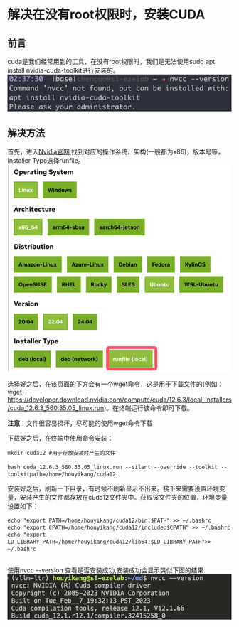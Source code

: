 # 解决在没有root权限时，安装CUDA
## 前言
cuda是我们经常用到的工具，在没有root权限时，我们是无法使用sudo apt install nvidia-cuda-toolkit进行安装的。
![problem](./imgs/nvcc1.jpg)

## 解决方法
首先，进入[Nvidia官网](https://developer.nvidia.com/cuda-downloads),找到对应的操作系统，架构(一般都为x86)，版本号等，Installer Type选择runfile。
![version](./imgs/nvcc2.png)

选择好之后，在该页面的下方会有一个wget命令，这是用于下载文件的(例如：wget https://developer.download.nvidia.com/compute/cuda/12.6.3/local_installers/cuda_12.6.3_560.35.05_linux.run)。在终端运行该命令即可下载。

**注意**：文件很容易损坏，尽可能的使用wget命令下载

下载好之后，在终端中使用命令安装：

```
mkdir cuda12 #用于存放安装时产生的文件

bash cuda_12.6.3_560.35.05_linux.run --silent --override --toolkit --toolkitpath=/home/houyikang/cuda12 
```
安装好之后，刷新一下目录，有时候不刷新显示不出来。接下来需要设置环境变量，安装产生的文件都存放在cuda12文件夹中。获取该文件夹的位置，环境变量设置如下：

```
echo "export PATH=/home/houyikang/cuda12/bin:$PATH" >> ~/.bashrc
echo "export CPATH=/home/houyikang/cuda12/include:$CPATH" >> ~/.bashrc
echo "export LD_LIBRARY_PATH=/home/houyikang/cuda12/lib64:$LD_LIBRARY_PATH">> ~/.bashrc


```
使用nvcc --version 查看是否安装成功,安装成功会显示类似下图的结果
![success](./imgs/nvcc3.png)
